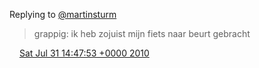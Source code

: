 Replying to [@martinsturm](https://twitter.com/martinsturm/status/19990160967)

> grappig: ik heb zojuist mijn fiets naar beurt gebracht

<img src="../../media/tweet.ico" width="12" /> [Sat Jul 31 14:47:53 +0000 2010](https://twitter.com/DromerDenker/status/19996155785)